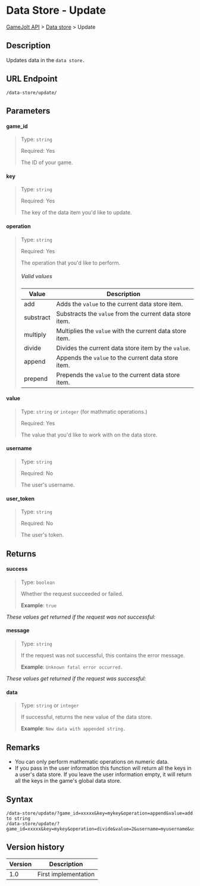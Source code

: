 # Data Store - Update

[GameJolt API](../../index.md) > [Data store](../index.md) > Update

## Description

Updates data in the `data store.`

## URL Endpoint

```
/data-store/update/
```

## Parameters

#### game_id
> Type: `string`
>
> Required: Yes
>
> The ID of your game.

#### key
> Type: `string`
>
> Required: Yes
>
> The key of the data item you'd like to update.

#### operation
> Type: `string`
>
> Required: Yes
>
> The operation that you'd like to perform.
>
> ##### Valid values
>
> Value		 | Description
> ---		 | ---
> add		 | Adds the `value` to the current data store item.
> substract	 | Substracts the `value` from the current data store item.
> multiply	 | Multiplies the `value` with the current data store item.
> divide	 | Divides the current data store item by the `value`.
> append	 | Appends the `value` to the current data store item.
> prepend	 | Prepends the `value` to the current data store item.

#### value
> Type: `string` or `integer` (for mathmatic operations.)
>
> Required: Yes
>
> The value that you'd like to work with on the data store.

#### username
> Type: `string`
>
> Required: No
>
> The user's username.

#### user_token
> Type: `string`
>
> Required: No
>
> The user's token.

## Returns

#### success
> Type: `boolean`
>
> Whether the request succeeded or failed.
>
> __Example__: `true`

_These values get returned if the request was not successful:_

#### message
> Type: `string`
>
> If the request was not successful, this contains the error message.
>
> __Example__: `Unknown fatal error occurred.`

_These values get returned if the request was successful:_

#### data
> Type: `string` or `integer`
>
> If successful, returns the new value of the data store.
>
> __Example__: `New data with appended string.`

## Remarks

- You can only perform mathematic operations on numeric data.
- If you pass in the user information this function will return all the keys in a user's data store. If you leave the user information empty, it will return all the keys in the game's global data store.

## Syntax

```
/data-store/update/?game_id=xxxxx&key=mykey&operation=append&value=add to string
/data-store/update/?game_id=xxxxx&key=mykey&operation=divide&value=2&username=myusername&user_token=mytoken
```

## Version history

Version		 | Description
---			 | ---
1.0			 | First implementation
